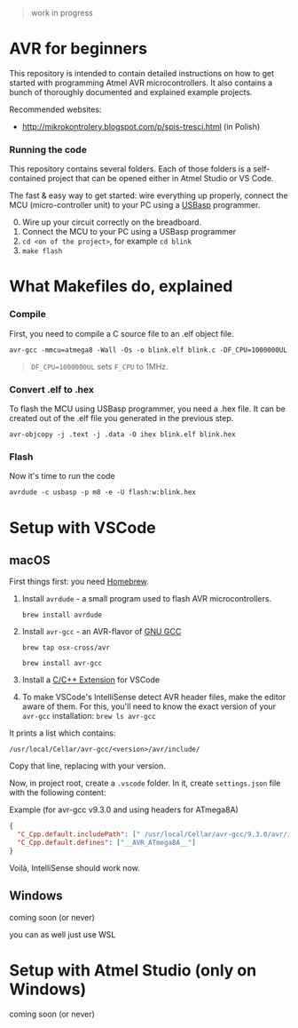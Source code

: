 > work in progress

# AVR for beginners

This repository is intended to contain detailed instructions on how to
get started with programming Atmel AVR microcontrollers. It also contains
a bunch of thoroughly documented and explained example projects.

Recommended websites:

- http://mikrokontrolery.blogspot.com/p/spis-tresci.html (in Polish)

### Running the code

This repository contains several folders. Each of those folders is
a self-contained project that can be opened either in Atmel Studio
or VS Code.

The fast & easy way to get started: wire everything up properly, connect
the MCU (micro-controller unit) to your PC using a [USBasp](https://www.fischl.de/usbasp) programmer.

0. Wire up your circuit correctly on the breadboard.
1. Connect the MCU to your PC using a USBasp programmer
2. `cd <on of the project>`, for example `cd blink`
3. `make flash`

# What Makefiles do, explained

### Compile

First, you need to compile a C source file to an .elf object file.

`avr-gcc -mmcu=atmega8 -Wall -Os -o blink.elf blink.c -DF_CPU=1000000UL `

> `DF_CPU=1000000UL` sets `F_CPU` to 1MHz.

### Convert .elf to .hex

To flash the MCU using USBasp programmer, you need a .hex file. It can be
created out of the .elf file you generated in the previous step.

`avr-objcopy -j .text -j .data -O ihex blink.elf blink.hex`

### Flash

Now it's time to run the code

`avrdude -c usbasp -p m8 -e -U flash:w:blink.hex`

# Setup with VSCode

## macOS

First things first: you need [Homebrew](https://brew.sh).

1. Install `avrdude` - a small program used to flash AVR microcontrollers.

   `brew install avrdude`

2. Install `avr-gcc` - an AVR-flavor of [GNU GCC](https://gcc.gnu.org)

   `brew tap osx-cross/avr`

   `brew install avr-gcc`

3. Install a [C/C++ Extension](https://marketplace.visualstudio.com/items?itemName=ms-vscode.cpptools) for VSCode

4. To make VSCode's IntelliSense detect AVR header files, make the editor aware of them.
   For this, you'll need to know the exact version of your `avr-gcc` installation:
   `brew ls avr-gcc`

It prints a list which contains:

```
/usr/local/Cellar/avr-gcc/<version>/avr/include/
```

Copy that line, replacing <version> with your version.

Now, in project root, create a `.vscode` folder. In it, create `settings.json`
file with the following content:

Example (for avr-gcc v9.3.0 and using headers for ATmega8A)

```json
{
  "C_Cpp.default.includePath": [" /usr/local/Cellar/avr-gcc/9.3.0/avr/include/"],
  "C_Cpp.default.defines": ["__AVR_ATmega8A__"]
}
```

Voilà, IntelliSense should work now.

## Windows

coming soon (or never)

you can as well just use WSL

# Setup with Atmel Studio (only on Windows)

coming soon (or never)

